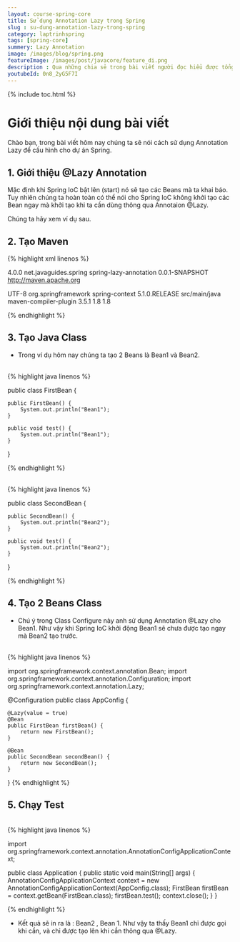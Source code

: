 ```yaml
---
layout: course-spring-core
title: Sử dụng Annotation Lazy trong Spring
slug : su-dung-annotation-lazy-trong-spring
category: laptrinhspring
tags: [spring-core]
summery: Lazy Annotation
image: /images/blog/spring.png
featureImage: /images/post/javacore/feature_di.png
description : Qua những chia sẻ trong bài viết người đọc hiểu được tổng quan về @Lazy Annotation, một thành phần trong Spring Core Framework. Bên cạnh đó biết được khi nào nên dùng Annotation @Lazy trong lập trình Spring. Trong những chia sẻ tiếp theo của bài viết sẽ hướng dẫn người đọc thao tác để tạo Maven, Java Class, 2 Beans Class cũng như chạy Test trong lập trình Spring. Kèm theo trong những chia sẻ đó là các ví dụ minh hoạ cụ thể từng cú pháp để thực hiện.
youtubeId: 0n8_2yG5F7I
---
```


{% include toc.html %}

# **Giới thiệu nội dung bài viết**

Chào bạn, trong bài viết hôm nay chúng ta sẽ nói cách sử dụng Annotation Lazy để cấu hình cho dự án Spring.
 

## **1. Giới thiệu @Lazy Annotation**

Mặc định khi Spring IoC bật lên (start) nó sẽ tạo các Beans mà ta khai báo. Tuy nhiên chúng ta hoàn toàn có thể nói cho Spring IoC không khởi tạo các Bean ngay mà khởi tạo khi ta cần dùng thông qua Annotaion @Lazy.

Chúng ta hãy xem ví dụ sau.


## **2. Tạo Maven**


{% highlight xml linenos %}

<project xmlns="http://maven.apache.org/POM/4.0.0"
 xmlns:xsi="http://www.w3.org/2001/XMLSchema-instance"
 xsi:schemaLocation="http://maven.apache.org/POM/4.0.0 http://maven.apache.org/xsd/maven-4.0.0.xsd">
 <modelVersion>4.0.0</modelVersion>
 <groupId>net.javaguides.spring</groupId>
 <artifactId>spring-lazy-annotation</artifactId>
 <version>0.0.1-SNAPSHOT</version>
 <url>http://maven.apache.org</url>

 <properties>
  <project.build.sourceEncoding>UTF-8</project.build.sourceEncoding>
 </properties>

 <dependencies>
  <!-- https://mvnrepository.com/artifact/org.springframework/spring-context -->
  <dependency>
   <groupId>org.springframework</groupId>
   <artifactId>spring-context</artifactId>
   <version>5.1.0.RELEASE</version>
  </dependency>

 </dependencies>
 <build>
  <sourceDirectory>src/main/java</sourceDirectory>
  <plugins>
   <plugin>
    <artifactId>maven-compiler-plugin</artifactId>
    <version>3.5.1</version>
    <configuration>
     <source>1.8</source>
     <target>1.8</target>
    </configuration>
   </plugin>
  </plugins>
 </build>
</project>

{% endhighlight %}

## **3. Tạo Java Class**

- Trong ví dụ hôm nay chúng ta tạo 2 Beans là Bean1 và Bean2.
<br>
{% highlight java linenos %}

public class FirstBean {

    public FirstBean() {
        System.out.println("Bean1");
    }

    public void test() {
        System.out.println("Bean1");
    }
}

{% endhighlight %}

<br>
{% highlight java linenos %}

public class SecondBean {

    public SecondBean() {
        System.out.println("Bean2");
    }

    public void test() {
        System.out.println("Bean2");
    }
}

{% endhighlight %}


## **4. Tạo 2 Beans Class**

- Chú ý trong Class Configure này anh sử dụng Annotation @Lazy cho Bean1. Như vậy khi Spring IoC khởi động Bean1 sẽ chưa được tạo ngay mà Bean2 tạo trước.

<br>
{% highlight java linenos %}

import org.springframework.context.annotation.Bean;
import org.springframework.context.annotation.Configuration;
import org.springframework.context.annotation.Lazy;

@Configuration
public class AppConfig {

    @Lazy(value = true)
    @Bean
    public FirstBean firstBean() {
        return new FirstBean();
    }

    @Bean
    public SecondBean secondBean() {
        return new SecondBean();
    }
}
{% endhighlight %}

## **5. Chạy Test**

<br>
{% highlight java linenos %}

import org.springframework.context.annotation.AnnotationConfigApplicationContext;

public class Application {
    public static void main(String[] args) {
        AnnotationConfigApplicationContext context = new AnnotationConfigApplicationContext(AppConfig.class);
        FirstBean firstBean = context.getBean(FirstBean.class);
        firstBean.test();
        context.close();
    }
}

{% endhighlight %}

- Kết quả sẽ in ra là :  Bean2 , Bean 1.
Như vậy ta thấy Bean1 chỉ được gọi khi cần, và chỉ được tạo lên khi cần thông qua @Lazy.










